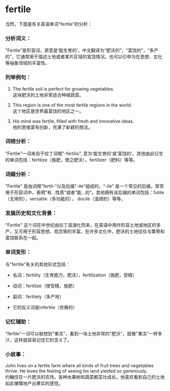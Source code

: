 # fertile

当然，下面是有关英语单词"fertile"的分析：

  

### 分析词义：

  

"Fertile"是形容词，原意是‘能生育的’，中文翻译为“肥沃的”，“富饶的”，“多产的”，它通常用于描述土地或者某片区域的富饶情况。也可以引申为在思想、文化等抽象领域的丰富性。

  

### 列举例句：

  

1.  The fertile soil is perfect for growing vegetables.  
    这块肥沃的土地非常适合种植蔬菜。
    
      
    
2.  This region is one of the most fertile regions in the world.  
    这个地区是世界最富饶的地区之一。
    
      
    
3.  His mind was fertile, filled with fresh and innovative ideas.  
    他的思维富有创新，充满了新颖的想法。
    
      
    

  

### 词根分析：

  

"Fertile"一词来自于拉丁词根"-fertilis", 意为‘能生育的’或‘富饶的’。其他由此衍生的单词包括：fertilize（施肥，使之肥沃），fertilizer（肥料）等等。

  

### 词缀分析：

  

"Fertile" 是由词根"fertil-"以及后缀"-ile"组成的。"-ile" 是一个常见的后缀，常常用于形容词中，表明“有…性质”或者“能…的”。其他拥有该后缀的单词包括：futile（无用的），versatile（多功能的）， docile（温顺的）等等。

  

### 发展历史和文化背景：

  

"Fertile" 这个词在中世纪由拉丁语演化而来，在英语中用作形容土地或地区的多产，又可用于形容思想、观念等的丰富。在许多文化中，肥沃的土地往往与繁荣和富饶联系在一起。

  

### 单词变形：

  

与"fertile"有关的其他形式包括：

  

*   名词：fertility（生育能力，肥沃），fertilization（施肥，受精）
    
      
    
*   动词：fertilize（使受精，施肥）
    
      
    
*   副词：fertilely（多产地）
    
      
    
*   它的反义词是infertile（贫瘠的）
    
      
    

  

### 记忆辅助：

  

"fertile"一词可以联想到"果冻"，看到一块土地非常的"肥沃"，就像"果冻"一样多汁，这样就容易记住它的含义了。

  

### 小故事：

  

John lives on a fertile farm where all kinds of fruit trees and vegetables thrive. He loves the feeling of seeing his land yielded so generously.  
约翰住在一片肥沃的农场，各种水果树和蔬菜都茁壮成长。他喜欢看到自己的土地如此慷慨地产出果实的感觉。
